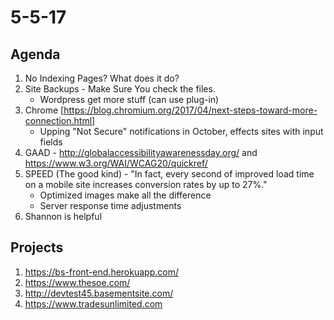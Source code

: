 # 5-5-17 

## Agenda 
1. No Indexing Pages? What does it do?
2. Site Backups - Make Sure You check the files. 
    - Wordpress get more stuff (can use plug-in)
3. Chrome [https://blog.chromium.org/2017/04/next-steps-toward-more-connection.html]
    - Upping "Not Secure" notifications in October, effects sites with input fields
4. GAAD - http://globalaccessibilityawarenessday.org/   and https://www.w3.org/WAI/WCAG20/quickref/
5. SPEED (The good kind) - "In fact, every second of improved load time on a mobile site increases conversion rates by up to 27%."
    - Optimized images make all the difference
    - Server response time adjustments
6. Shannon is helpful

## Projects 
1. https://bs-front-end.herokuapp.com/
2. https://www.thesoe.com/
3. http://devtest45.basementsite.com/
4. https://www.tradesunlimited.com
